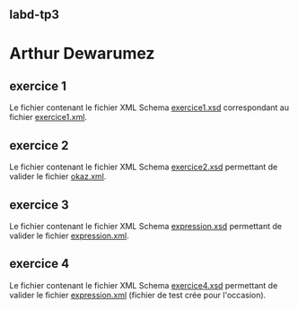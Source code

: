 labd-tp3
--------

Arthur Dewarumez
================

exercice 1
----------
Le fichier contenant le fichier XML Schema [exercice1.xsd](https://github.com/arctarus44/labd-tp3/blob/master/exercice1.xsd) correspondant
au fichier [exercice1.xml](https://github.com/arctarus44/labd-tp3/blob/master/exercice1.xml).

exercice 2
----------
Le fichier contenant le fichier XML Schema [exercice2.xsd](https://github.com/arctarus44/labd-tp3/blob/master/exercice2.xsd)
permettant de valider le fichier [okaz.xml](https://github.com/arctarus44/labd-tp3/blob/master/okaz.xml).

exercice 3
----------
Le fichier contenant le fichier XML Schema [expression.xsd](https://github.com/arctarus44/labd-tp3/blob/master/expression.xsd)
permettant de valider le fichier [expression.xml](https://github.com/arctarus44/labd-tp3/blob/master/expression.xml).

exercice 4
----------
Le fichier contenant le fichier XML Schema [exercice4.xsd](https://github.com/arctarus44/labd-tp3/blob/master/exercice4.xsd)
permettant de valider le fichier  [expression.xml](https://github.com/arctarus44/labd-tp3/blob/master/championnat.xml) (fichier de test crée pour l'occasion).